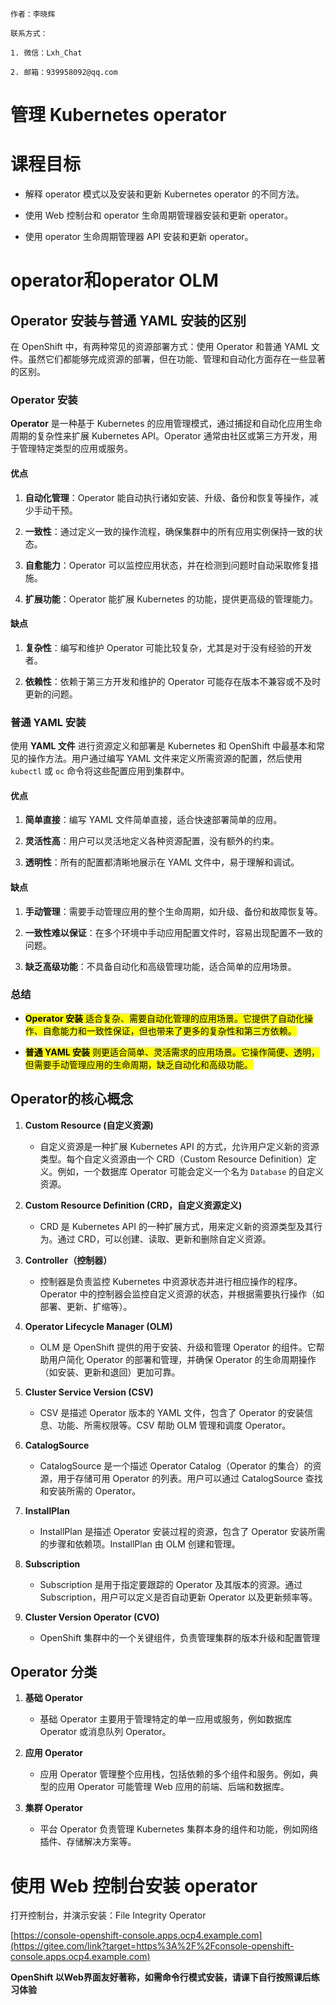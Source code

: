```text
作者：李晓辉

联系方式：

1. 微信：Lxh_Chat

2. 邮箱：939958092@qq.com 
```

# 管理 Kubernetes operator

# 课程目标

- 解释 operator 模式以及安装和更新 Kubernetes operator 的不同方法。​

- 使用 Web 控制台和 operator 生命周期管理器安装和更新 operator。​

- 使用 operator 生命周期管理器 API 安装和更新 operator。​

# operator和operator OLM

## Operator 安装与普通 YAML 安装的区别

在 OpenShift 中，有两种常见的资源部署方式：使用 Operator 和普通 YAML 文件。虽然它们都能够完成资源的部署，但在功能、管理和自动化方面存在一些显著的区别。

### Operator 安装

**Operator** 是一种基于 Kubernetes 的应用管理模式，通过捕捉和自动化应用生命周期的复杂性来扩展 Kubernetes API。Operator 通常由社区或第三方开发，用于管理特定类型的应用或服务。

#### 优点

1. **自动化管理**：Operator 能自动执行诸如安装、升级、备份和恢复等操作，减少手动干预。

2. **一致性**：通过定义一致的操作流程，确保集群中的所有应用实例保持一致的状态。

3. **自愈能力**：Operator 可以监控应用状态，并在检测到问题时自动采取修复措施。

4. **扩展功能**：Operator 能扩展 Kubernetes 的功能，提供更高级的管理能力。

#### 缺点

1. **复杂性**：编写和维护 Operator 可能比较复杂，尤其是对于没有经验的开发者。

2. **依赖性**：依赖于第三方开发和维护的 Operator 可能存在版本不兼容或不及时更新的问题。

### 普通 YAML 安装

使用 **YAML 文件** 进行资源定义和部署是 Kubernetes 和 OpenShift 中最基本和常见的操作方法。用户通过编写 YAML 文件来定义所需资源的配置，然后使用 `kubectl` 或 `oc` 命令将这些配置应用到集群中。

#### 优点

1. **简单直接**：编写 YAML 文件简单直接，适合快速部署简单的应用。

2. **灵活性高**：用户可以灵活地定义各种资源配置，没有额外的约束。

3. **透明性**：所有的配置都清晰地展示在 YAML 文件中，易于理解和调试。

#### 缺点

1. **手动管理**：需要手动管理应用的整个生命周期，如升级、备份和故障恢复等。

2. **一致性难以保证**：在多个环境中手动应用配置文件时，容易出现配置不一致的问题。

3. **缺乏高级功能**：不具备自动化和高级管理功能，适合简单的应用场景。

### 总结

- <mark>**Operator 安装** 适合复杂、需要自动化管理的应用场景。它提供了自动化操作、自愈能力和一致性保证，但也带来了更多的复杂性和第三方依赖。</mark>

- <mark>**普通 YAML 安装** 则更适合简单、灵活需求的应用场景。它操作简便、透明，但需要手动管理应用的生命周期，缺乏自动化和高级功能。</mark>

## Operator的核心概念

1. **Custom Resource (自定义资源)**
   
   - 自定义资源是一种扩展 Kubernetes API 的方式，允许用户定义新的资源类型。每个自定义资源由一个 CRD（Custom Resource Definition）定义。例如，一个数据库 Operator 可能会定义一个名为 `Database` 的自定义资源。

2. **Custom Resource Definition (CRD，自定义资源定义)**
   
   - CRD 是 Kubernetes API 的一种扩展方式，用来定义新的资源类型及其行为。通过 CRD，可以创建、读取、更新和删除自定义资源。

3. **Controller（控制器）**
   
   - 控制器是负责监控 Kubernetes 中资源状态并进行相应操作的程序。Operator 中的控制器会监控自定义资源的状态，并根据需要执行操作（如部署、更新、扩缩等）。

4. **Operator Lifecycle Manager (OLM)**
   
   - OLM 是 OpenShift 提供的用于安装、升级和管理 Operator 的组件。它帮助用户简化 Operator 的部署和管理，并确保 Operator 的生命周期操作（如安装、更新和退回）更加可靠。

5. **Cluster Service Version (CSV)**
   
   - CSV 是描述 Operator 版本的 YAML 文件，包含了 Operator 的安装信息、功能、所需权限等。CSV 帮助 OLM 管理和调度 Operator。

6. **CatalogSource**
   
   - CatalogSource 是一个描述 Operator Catalog（Operator 的集合）的资源，用于存储可用 Operator 的列表。用户可以通过 CatalogSource 查找和安装所需的 Operator。

7. **InstallPlan**
   
   - InstallPlan 是描述 Operator 安装过程的资源，包含了 Operator 安装所需的步骤和依赖项。InstallPlan 由 OLM 创建和管理。

8. **Subscription**
   
   - Subscription 是用于指定要跟踪的 Operator 及其版本的资源。通过 Subscription，用户可以定义是否自动更新 Operator 以及更新频率等。

9. **Cluster Version Operator (CVO)** 
   
   - OpenShift 集群中的一个关键组件，负责管理集群的版本升级和配置管理

## Operator 分类

1. **基础 Operator**
   
   - 基础 Operator 主要用于管理特定的单一应用或服务，例如数据库 Operator 或消息队列 Operator。

2. **应用 Operator**
   
   - 应用 Operator 管理整个应用栈，包括依赖的多个组件和服务。例如，典型的应用 Operator 可能管理 Web 应用的前端、后端和数据库。

3. **集群 Operator**
   
   - 平台 Operator 负责管理 Kubernetes 集群本身的组件和功能，例如网络插件、存储解决方案等。

# 使用 Web 控制台安装 operator

打开控制台，并演示安装：File Integrity Operator

[https://console-openshift-console.apps.ocp4.example.com](https://gitee.com/link?target=https%3A%2F%2Fconsole-openshift-console.apps.ocp4.example.com)



**OpenShift 以Web界面友好著称，如需命令行模式安装，请课下自行按照课后练习体验**


